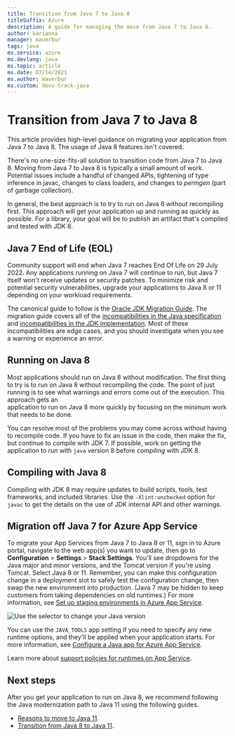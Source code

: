 ```yaml
---
title: Transition from Java 7 to Java 8
titleSuffix: Azure
description: A guide for managing the move from Java 7 to Java 8. 
author: karianna
manager: maverbur
tags: java
ms.service: azure
ms.devlang: java
ms.topic: article
ms.date: 07/14/2021
ms.author: maverbur
ms.custom: devx-track-java
---
```


# Transition from Java 7 to Java 8

This article provides high-level guidance on migrating your application from Java 7 to Java 8. The usage of Java 8 features isn't covered.

There's no one-size-fits-all solution to transition code from Java 7 to Java 8.
Moving from Java 7 to Java 8 is typically a small amount of work. Potential issues
include a handful of changed APIs, tightening of type inference in javac, changes to class loaders,
and changes to *permgen* (part of garbage collection).

In general, the best approach is to try to run on Java 8 without recompiling first.
This approach will get your application up and running as quickly as possible.
For a library, your goal will be to publish an artifact that's compiled and tested with JDK 8.

## Java 7 End of Life (EOL)

Community support will end when Java 7 reaches End Of Life on 29 July 2022.
Any applications running on Java 7 will continue to run, but Java 7 itself won't receive updates or security patches.
To minimize risk and potential security vulnerabilities, upgrade your applications to
Java 8 or 11 depending on your workload requirements.

The canonical guide to follow is the [Oracle JDK Migration Guide](https://www.oracle.com/java/technologies/javase/jdk8-adoption-guide.html). The migration guide covers all of the [incompatibilities in the Java specification](https://www.oracle.com/java/technologies/javase/8-compatibility-guide.html#A999198) and
[incompatibilities in the JDK implementation](https://www.oracle.com/java/technologies/javase/8-compatibility-guide.html#A999387). Most of these incompatibilities are edge cases, and you should investigate when you see a warning or experience an error.

## Running on Java 8

Most applications should run on Java 8 without modification. The first thing to try
is to run on Java 8 without recompiling the code. The point of just running is to
see what warnings and errors come out of the execution. This approach gets an  
application to run on Java 8 more quickly by focusing on the minimum work that needs
to be done.

You can resolve most of the problems you may come across without having to recompile code.
If you have to fix an issue in the code, then make the fix, but continue to compile
with JDK 7. If possible, work on getting the application to *run* with `java`
version 8 before *compiling* with JDK 8.

## Compiling with Java 8

Compiling with JDK 8 may require updates to build scripts, tools, test frameworks,
and included libraries. Use the `-Xlint:unchecked` option for `javac` to get the
details on the use of JDK internal API and other warnings.

## Migration off Java 7 for Azure App Service

To migrate your App Services from Java 7 to Java 8 or 11, sign in to Azure portal, navigate to the web app(s) you want to update,
then go to **Configuration** > **Settings** > **Stack Settings**. You'll see dropdowns for the Java major and minor
versions, and the Tomcat version if you're using Tomcat. Select Java 8 or 11. Remember, you can make this configuration change in a deployment slot to safely test the configuration change, then swap the new environment into production. (Java 7 may be hidden to keep customers from taking dependencies on old runtimes.) For more information, see [Set up staging environments in Azure App Service](/azure/app-service/deploy-staging-slots).

![Use the selector to change your Java version](media/app-service-java-version-selector.png)

You can use the `JAVA_TOOLS` app setting if you need to specify any new runtime options, and they'll be applied when your application starts. For more information, see [Configure a Java app for Azure App Service](/azure/app-service/configure-language-java?pivots=platform-linux). 

Learn more about [support policies for runtimes on App Service](https://docs.microsoft.com/en-us/azure/app-service/overview#built-in-languages-and-frameworks).

## Next steps

After you get your application to run on Java 8, we recommend following the Java modernization path to Java 11 using
the following guides.

* [Reasons to move to Java 11](./reasons-to-move-to-java-11.md).
* [Transition from Java 8 to Java 11](./transition-from-java-8-to-java-11.md).
